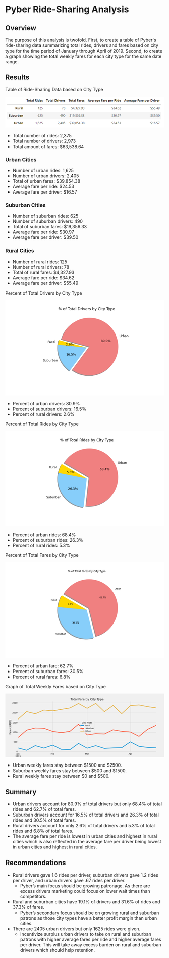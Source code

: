 # Pyber Ride-Sharing Analysis

## Overview
The purpose of this analysis is twofold. First, to create a table of Pyber's ride-sharing data summarizing total rides, drivers and fares based on city type for the time period of January through April of 2019. Second, to create a graph showing the total weekly fares for each city type for the same date range.

## Results

Table of Ride-Sharing Data based on City Type

![Summary Table](https://github.com/Lindsey-Maag/Pyber_Analysis/blob/main/Analysis/Summary.PNG)


- Total number of rides: 2,375
- Total number of drivers: 2,973
- Total amount of fares: $63,538.64

### Urban Cities

- Number of urban rides: 1,625
- Number of urban drivers: 2,405
- Total of urban fares: $39,854.38
- Average fare per ride: $24.53
- Average fare per driver: $16.57


### Suburban Cities

- Number of suburban rides: 625
- Number of suburban drivers: 490
- Total of suburban fares: $19,356.33
- Average fare per ride: $30.97
- Average fare per driver: $39.50

### Rural Cities

- Number of rural rides: 125
- Number of rural drivers: 78
- Total of rural fares: $4,327.93
- Average fare per ride: $34.62
- Average fare per driver: $55.49

Percent of Total Drivers by City Type

![Percent of Total Drivers by City Type](https://github.com/Lindsey-Maag/Pyber_Analysis/blob/main/Analysis/Fig7.png)

- Percent of urban drivers: 80.9%
- Percent of suburban drivers: 16.5%
- Percent of rural drivers: 2.6%

Percent of Total Rides by City Type

![Percent of Total Rides by City Type](https://github.com/Lindsey-Maag/Pyber_Analysis/blob/main/Analysis/Fig6.png)

- Percent of urban rides: 68.4%
- Percent of suburban rides: 26.3%
- Percent of rural rides: 5.3%

Percent of Total Fares by City Type

![Percent of Fares by City Type](https://github.com/Lindsey-Maag/Pyber_Analysis/blob/main/Analysis/Fig5.png)

- Percent of urban fare: 62.7%
- Percent of suburban fares: 30.5%
- Percent of rural fares: 6.8%


Graph of Total Weekly Fares based on City Type

![Fare Summary](https://github.com/Lindsey-Maag/Pyber_Analysis/blob/main/Analysis/Pyber_Fare_Summary.png)

- Urban weekly fares stay between $1500 and $2500.
- Suburban weekly fares stay between $500 and $1500.
- Rural weekly fares stay between $0 and $500.

## Summary

- Urban drivers account for 80.9% of total drivers but only 68.4% of total rides and 62.7% of total fares.
- Suburban drivers account for 16.5% of total drivers and 26.3% of total rides and 30.5% of total fares.
- Rural drivers account for only 2.6% of total drivers and 5.3% of total rides and 6.8% of total fares.
- The average fare per ride is lowest in urban cities and highest in rural cities which is also reflected in the average fare per driver being lowest in urban cities and highest in rural cities. 

## Recommendations

- Rural drivers gave 1.6 rides per driver, suburban drivers gave 1.2 rides per driver, and urban drivers gave .67 rides per driver.
  - Pyber’s main focus should be growing patronage. As there are excess drivers marketing could focus on lower wait times than competitors.
- Rural and suburban cities have 19.1% of drivers and 31.6% of rides and 37.3% of fares. 
  - Pyber’s secondary focus should be on growing rural and suburban patrons as those city types have a better profit margin than urban cities.
- There are 2405 urban drivers but only 1625 rides were given. 
  - Incentivize surplus urban drivers to take on rural and suburban patrons with higher average fares per ride and higher average fares per driver. This will take away excess burden on rural and suburban drivers which should help retention. 
